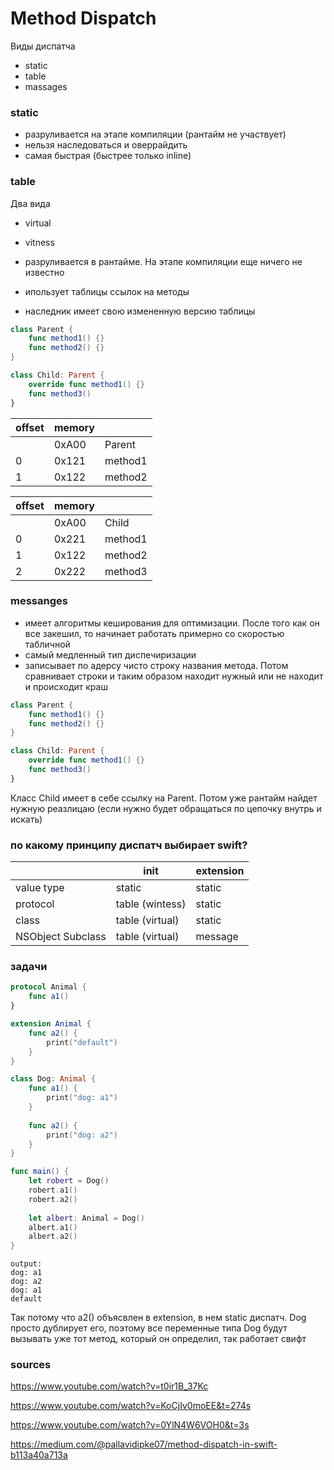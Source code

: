 # Method Dispatch

Виды диспатча 
- static 
- table
- massages 

### static 
- разруливается на этапе компиляции (рантайм не участвует)
- нельзя наследоваться и оверрайдить 
- самая быстрая (быстрее только inline)

### table 
Два вида
- virtual 
- vitness

- разруливается в рантайме. На этапе компиляции еще ничего не известно 
- ипользует таблицы ссылок на методы
- наследник имеет свою измененную версию таблицы

```swift 
class Parent {
    func method1() {}
    func method2() {}
}

class Child: Parent {
    override func method1() {}
    func method3()
}
```
|offset| memory||
| - | - | - |
| |0xA00|Parent|
|0|0x121|method1|
|1|0x122|method2|

|offset| memory||
| - | - | - |
| |0xA00|Child|
|0|0x221|method1|
|1|0x122|method2|
|2|0x222|method3|


### messanges 
- имеет алгоритмы кеширования для оптимизации. После того как он все закешил, то начинает работать примерно со скоростью табличной 
- самый медленный тип диспечиризации
- записывает по адерсу чисто строку названия метода. Потом сравнивает строки и таким образом находит нужный или не находит и происходит краш

```swift 
class Parent {
    func method1() {}
    func method2() {}
}

class Child: Parent {
    override func method1() {}
    func method3()
}
```
Класс Child имеет в себе ссылку на Parent. Потом уже рантайм найдет нужную реазлицаю (если нужно будет обращаться по цепочку внутрь и искать)

### по какому принципу диспатч выбирает swift?
||init|extension|
| - | - | - |
|value type|static|static|
|protocol|table (wintess)|static|
|class|table (virtual)|static|
|NSObject Subclass|table (virtual)|message|


### задачи 

```swift 
protocol Animal {
    func a1()
}

extension Animal {
    func a2() {
        print("default")
    }
}

class Dog: Animal {
    func a1() {
        print("dog: a1")
    }
    
    func a2() {
        print("dog: a2")
    }
}

func main() {
    let robert = Dog()
    robert.a1()
    robert.a2()
    
    let albert: Animal = Dog()
    albert.a1()
    albert.a2()
}
```
``` 
output: 
dog: a1
dog: a2
dog: a1
default
```
Так потому что a2() объясвлен в extension, в нем static диспатч. Dog просто дублирует его, поэтому все переменные типа Dog будут вызывать уже тот метод, который он определил, так работает свифт

### sources

https://www.youtube.com/watch?v=t0ir1B_37Kc

https://www.youtube.com/watch?v=KoCjIv0moEE&t=274s

https://www.youtube.com/watch?v=0YlN4W6VOH0&t=3s

https://medium.com/@pallavidipke07/method-dispatch-in-swift-b113a40a713a
